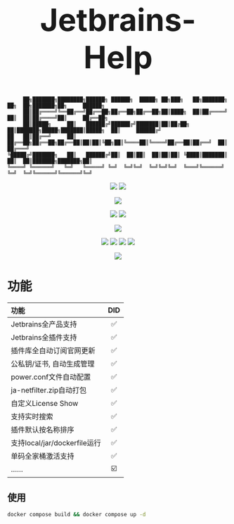 <h1 align="center" style="font-size: 500%">Jetbrains-Help</h1>

```
     ██╗███████╗████████╗██████╗ ██████╗  █████╗ ██╗███╗   ██╗███████╗      ██╗  ██╗███████╗██╗     ██████╗
     ██║██╔════╝╚══██╔══╝██╔══██╗██╔══██╗██╔══██╗██║████╗  ██║██╔════╝      ██║  ██║██╔════╝██║     ██╔══██╗
     ██║█████╗     ██║   ██████╔╝██████╔╝███████║██║██╔██╗ ██║███████╗█████╗███████║█████╗  ██║     ██████╔╝
██   ██║██╔══╝     ██║   ██╔══██╗██╔══██╗██╔══██║██║██║╚██╗██║╚════██║╚════╝██╔══██║██╔══╝  ██║     ██╔═══╝
╚█████╔╝███████╗   ██║   ██████╔╝██║  ██║██║  ██║██║██║ ╚████║███████║      ██║  ██║███████╗███████╗██║
╚════╝ ╚══════╝   ╚═╝   ╚═════╝ ╚═╝  ╚═╝╚═╝  ╚═╝╚═╝╚═╝  ╚═══╝╚══════╝      ╚═╝  ╚═╝╚══════╝╚══════╝╚═╝
```

<p align="center">
    <img src="https://img.shields.io/github/stars/NotoChen/Jetbrains-Help">
    <img src="https://img.shields.io/github/forks/NotoChen/Jetbrains-Help">
</p>

<p align="center">
    <img src="https://api.star-history.com/svg?repos=NotoChen/Jetbrains-Help&type=Date">
</p>

<p align="center">
    <img src="https://img.shields.io/github/repo-size/notochen/jetbrains-help">
    <img src="https://img.shields.io/github/license/notochen/jetbrains-help">
</p>

<p align="center">
    <img src="https://img.shields.io/badge/Jetbrains_Version-All-%23000000?logo=jetbrains&labelColor=black&color=white">
</p>

<p align="center">
    <img src="https://img.shields.io/badge/Java_Version-21-%23000000?logo=openjdk&&color=white">
    <img src="https://img.shields.io/badge/SpringBoot_Version-Laster-%23000000?logo=springboot&&color=white">
    <img src="https://img.shields.io/badge/Maven_Version-Laster-%23000000?logo=apachemaven&&color=white">
    <img src="https://img.shields.io/badge/Thymeleaf_Version-Laster-%23000000?logo=thymeleaf&&color=white">
</p>

<p align="center">
    <img src="https://img2.imgtp.com/2024/04/11/msZXv3CL.gif">
</p>

# 功能

| 功能                       | DID |
|:-------------------------|:---:|
| Jetbrains全产品支持           |  ✅  |
| Jetbrains全插件支持           |  ✅  |
| 插件库全自动订阅官网更新             |  ✅  |
| 公私钥/证书, 自动生成管理           |  ✅  |
| power.conf文件自动配置         |  ✅  |
| ja-netfilter.zip自动打包     |  ✅  |
| 自定义License Show          |  ✅  |
| 支持实时搜索                   |  ✅  |
| 插件默认按名称排序                |  ✅  |
| 支持local/jar/dockerfile运行 |  ✅  |
| 单码全家桶激活支持                |  ✅  |
| ……                       | ☑️  |

## 使用
```bash
docker compose build && docker compose up -d
```